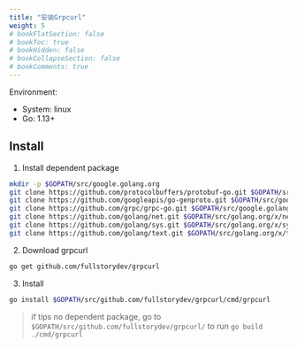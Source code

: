 ```yaml
---
title: "安装Grpcurl"
weight: 5
# bookFlatSection: false
# bookToc: true
# bookHidden: false
# bookCollapseSection: false
# bookComments: true
---
```


<!--more-->

Environment:
- System: linux
- Go: 1.13+
## Install
1. Install dependent package
```bash
mkdir -p $GOPATH/src/google.golang.org
git clone https://github.com/protocolbuffers/protobuf-go.git $GOPATH/src/google.golang.org/protobuf
git clone https://github.com/googleapis/go-genproto.git $GOPATH/src/google.golang.org/genproto
git clone https://github.com/grpc/grpc-go.git $GOPATH/src/google.golang.org/grpc
git clone https://github.com/golang/net.git $GOPATH/src/golang.org/x/net
git clone https://github.com/golang/sys.git $GOPATH/src/golang.org/x/sys
git clone https://github.com/golang/text.git $GOPATH/src/golang.org/x/text
```
2. Download grpcurl
```bash
go get github.com/fullstorydev/grpcurl
```
3. Install
```bash
go install $GOPATH/src/github.com/fullstorydev/grpcurl/cmd/grpcurl
```
> if tips no dependent package, go to `$GOPATH/src/github.com/fullstorydev/grpcurl/` to run `go build ./cmd/grpcurl`
